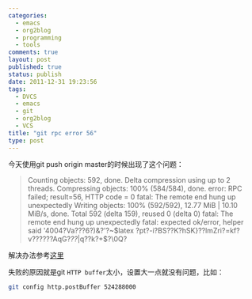 ```yaml
--- 
categories: 
  - emacs
  - org2blog
  - programming
  - tools
comments: true
layout: post
published: true
status: publish
date: 2011-12-31 19:23:56
tags: 
  - DVCS
  - emacs
  - git
  - org2blog
  - VCS
title: "git rpc error 56"
type: post
---
```


今天使用git push origin master的时候出现了这个问题： 

> Counting objects: 592, done.
> Delta compression using up to 2 threads.
> Compressing objects: 100% (584/584), done.
> error: RPC failed; result=56, HTTP code = 0
> fatal: The remote end hung up unexpectedly
> Writing objects: 100% (592/592), 12.77 MiB | 10.10 MiB/s, done.
> Total 592 (delta 159), reused 0 (delta 0)
> fatal: The remote end hung up unexpectedly
> fatal: expected ok/error, helper said '4004?Va???6?)&?'?~$latex ?pt?-i?BS??Κ?hSK}??lmZri?=kf?v??????AqG?*??*|q??k?+$?\0Q?

解决办法参考[这里](http://codaset.com/codaset/codaset/tickets/723)

失败的原因就是git `HTTP buffer`太小，设置大一点就没有问题，比如：

```sh
git config http.postBuffer 524288000
```
   
